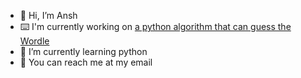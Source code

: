 - 👋 Hi, I’m Ansh
- ⌨️ I'm currently working on [a python algorithm that can guess the Wordle](https://github.com/anshunderscore/wordle-solver)
- 🐍 I’m currently learning python
- 📧 You can reach me at my email

<!---
anshunderscore/anshunderscore is a ✨ special ✨ repository because its `README.md` (this file) appears on your GitHub profile.
You can click the Preview link to take a look at your changes.
--->
